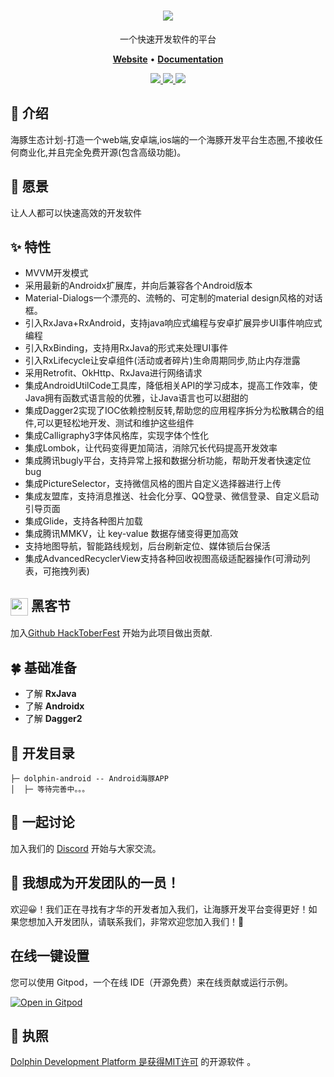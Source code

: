 <h1 align="center">
    <b>
        <a href="https://godolphinx.org"><img src="https://godolphinx.org/images/dolphin-platform-logo.svg" /></a><br>
    </b>
</h1>

<p align="center"> 一个快速开发软件的平台 </p>

<p align="center">
    <a href="https://godolphinx.org/"><b>Website</b></a> •
    <a href="https://godolphinx.org/android/description.html"><b>Documentation</b></a>
</p>

<div align="center">
  <a href="https://github.com/wangxiang4/dolphin-android/blob/master/LICENSE">
    <img src="https://img.shields.io/npm/l/vue.svg?sanitize=true">
  </a>
  <a href="https://gitpod.io/#https://github.com/wangxiang4/dolphin-android">
    <img src="https://img.shields.io/badge/Gitpod-Ready--to--Code-blue?logo=gitpod&style=flat-square">
  </a>
  <a href="https://discord.gg/DREuQWrRYQ">
    <img src="https://img.shields.io/badge/chat-on%20discord-7289da.svg?sanitize=true"/>
  </a>
</div>

## 🐬 介绍
海豚生态计划-打造一个web端,安卓端,ios端的一个海豚开发平台生态圈,不接收任何商业化,并且完全免费开源(包含高级功能)。

## 💪 愿景
让人人都可以快速高效的开发软件

## ✨ 特性
- MVVM开发模式
- 采用最新的Androidx扩展库，并向后兼容各个Android版本
- Material-Dialogs一个漂亮的、流畅的、可定制的material design风格的对话框。
- 引入RxJava+RxAndroid，支持java响应式编程与安卓扩展异步UI事件响应式编程
- 引入RxBinding，支持用RxJava的形式来处理UI事件
- 引入RxLifecycle让安卓组件(活动或者碎片)生命周期同步,防止内存泄露
- 采用Retrofit、OkHttp、RxJava进行网络请求
- 集成AndroidUtilCode工具库，降低相关API的学习成本，提高工作效率，使Java拥有函数式语言般的优雅，让Java语言也可以甜甜的
- 集成Dagger2实现了IOC依赖控制反转,帮助您的应用程序拆分为松散耦合的组件,可以更轻松地开发、测试和维护这些组件
- 集成Calligraphy3字体风格库，实现字体个性化
- 集成Lombok，让代码变得更加简洁，消除冗长代码提高开发效率
- 集成腾讯bugly平台，支持异常上报和数据分析功能，帮助开发者快速定位bug
- 集成PictureSelector，支持微信风格的图片自定义选择器进行上传
- 集成友盟库，支持消息推送、社会化分享、QQ登录、微信登录、自定义启动引导页面
- 集成Glide，支持各种图片加载
- 集成腾讯MMKV，让 key-value 数据存储变得更加高效
- 支持地图导航，智能路线规划，后台刷新定位、媒体锁后台保活
- 集成AdvancedRecyclerView支持各种回收视图高级适配器操作(可滑动列表，可拖拽列表)

## <img width="28" style="vertical-align:middle" src="https://godolphinx.org/images/hacktoberfest-logo.svg"> 黑客节
加入[Github HackToberFest](https://hacktoberfest.com/) 开始为此项目做出贡献.

## 🍀 基础准备
- 了解 **RxJava**
- 了解 **Androidx**
- 了解 **Dagger2**

## 🔨 开发目录

```
├─ dolphin-android -- Android海豚APP
│  ├─ 等待完善中。。。
```


## 🤔 一起讨论
加入我们的 [Discord](https://discord.gg/DREuQWrRYQ) 开始与大家交流。

## 🤗 我想成为开发团队的一员！
欢迎😀！我们正在寻找有才华的开发者加入我们，让海豚开发平台变得更好！如果您想加入开发团队，请联系我们，非常欢迎您加入我们！💖

## 在线一键设置
您可以使用 Gitpod，一个在线 IDE（开源免费）来在线贡献或运行示例。

[![Open in Gitpod](https://gitpod.io/button/open-in-gitpod.svg)](https://gitpod.io/#https://github.com/wangxiang4/dolphin-android)

## 📄 执照
[Dolphin Development Platform 是获得MIT许可](https://github.com/wangxiang4/dolphin-android/blob/master/LICENSE) 的开源软件 。

